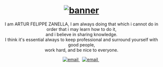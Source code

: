 <h1 align="center">
    <a href="">
       <img  src="https://cdn.discordapp.com/attachments/573662387115393025/978440485418963035/Untitled.gif" alt="banner">
    <a/>
</h1>

<p align="center">
  I am ARTUR FELIPPE ZANELLA, I am always doing that which i cannot do in order that i may learn how to do it,<br> and i believe in sharing knowledge.<br>
  I think it's essential always to keep professional and surround yourself with good people,<br> work hard, and be nice to everyone.
<p/>

<p align="center">
  <a href="mailto:arturf.zanella@gmail.com">
     <img  src="https://cdn.discordapp.com/attachments/573662387115393025/966606173447024640/gitemail.png" alt="email">
  <a/>&nbsp;
   <a href="https://www.linkedin.com/in/artur-zanella-928279238/">
     <img  src="https://cdn.discordapp.com/attachments/573662387115393025/966604340141895690/linkegit.png" alt="email">
  <a/>&nbsp;   
<p/>
